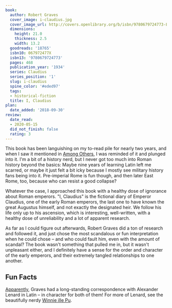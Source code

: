 ```yaml
---
book:
  author: Robert Graves
  cover_image: i-claudius.jpg
  cover_image_url: http://covers.openlibrary.org/b/isbn/9780679724773-L.jpg
  dimensions:
    height: 21.0
    thickness: 2.5
    width: 13.2
  goodreads: '18765'
  isbn10: 067972477X
  isbn13: '9780679724773'
  pages: 468
  publication_year: '1934'
  series: Claudius
  series_position: '1'
  slug: i-claudius
  spine_color: '#eded97'
  tags:
  - historical-fiction
  title: I, Claudius
plan:
  date_added: '2018-09-30'
review:
  date_read:
  - 2020-05-15
  did_not_finish: false
  rating: 3
---
```


This book has been languishing on my to-read pile for nearly two years, and when I saw it mentioned in [Among
Others](https://books.rixx.de/reviews/2020/among-others), I was reminded of it and plunged into it. I'm a bit of a
history nerd, but I never got too much into Roman history beyond the basics: Maybe nine years of learning Latin left me
scarred, or maybe it just felt a bit icky because I mostly see military history fans being into it. Pre-imperial Rome
is fun though, and then later East Rome, too, because who can resist a good collapse?

Whatever the case, I approached this book with a healthy dose of ignorance about Roman emperors. "I, Claudius" is the
fictional diary of Emperor Claudius, one of the early Roman emperors, the last one to have known the great Augustus
himself, and not exactly the designated heir. We follow his life only up to his ascension, which is interesting,
well-written, with a healthy dose of unreliability and a lot of apparent research.

As far as I could figure out afterwards, Robert Graves did a ton of research and followed it, and just chose the most
scandalous or fun interpretation when he could chose – and who could fault him, even with the amount of scandal?
The book wasn't something that pulled me in, but it wasn't unpleasant either, and I definitely have a sense for the
order and character of the early emperors, and their extremely tangled relationships to one another.

## Fun Facts

[Apparently](https://www.nytimes.com/1984/11/18/books/winnie-ille-pu-nearly-xxv-years-later.html), Graves had a
long-standing correspondence with Alexander Lenard in Latin – in character for both of them! For more of Lenard, see
the beautifully nerdy [Winnie ille Pu](https://books.rixx.de/reviews/1999/winnie-the-pooh/).
